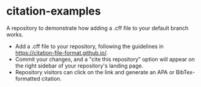 # citation-examples
A repository to demonstrate how adding a .cff file to your default branch works.

- Add a .cff file to your repository, following the guidelines in https://citation-file-format.github.io/.
- Commit your changes, and a "cite this repository" option will appear on the right sidebar of your repository's landing page.
- Repository visitors can click on the link and generate an APA or BibTex-formatted citation.
